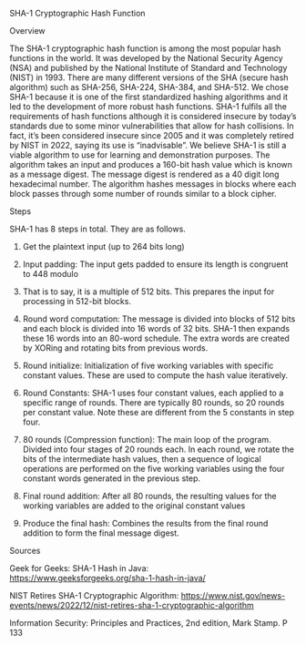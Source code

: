 SHA-1 Cryptographic Hash Function 

Overview 

The SHA-1 cryptographic hash function is among the most popular hash functions in the 
world. It was developed by the National Security Agency (NSA) and published by the National 
Institute of Standard and Technology (NIST) in 1993. There are many different versions of the 
SHA (secure hash algorithm) such as SHA-256, SHA-224, SHA-384, and SHA-512. We chose 
SHA-1 because it is one of the first standardized hashing algorithms and it led to the 
development of more robust hash functions. SHA-1 fulfils all the requirements of hash functions 
although it is considered insecure by today’s standards due to some minor vulnerabilities that 
allow for hash collisions. In fact, it’s been considered insecure since 2005 and it was completely 
retired by NIST in 2022, saying its use is “inadvisable”. We believe SHA-1 is still a viable 
algorithm to use for learning and demonstration purposes. 
The algorithm takes an input and produces a 160-bit hash value which is known as a 
message digest. The message digest is rendered as a 40 digit long hexadecimal number. The 
algorithm hashes messages in blocks where each block passes through some number of rounds 
similar to a block cipher.  

Steps 

SHA-1 has 8 steps in total. They are as follows. 

1. Get the plaintext input (up to 264 bits long) 

2. Input padding: The input gets padded to ensure its length is congruent to 448 modulo 
512. That is to say, it is a multiple of 512 bits. This prepares the input for processing in 
512-bit blocks. 

3. Round word computation: The message is divided into blocks of 512 bits and each block 
is divided into 16 words of 32 bits. SHA-1 then expands these 16 words into an 80-word 
schedule. The extra words are created by XORing and rotating bits from previous words. 

4. Round initialize: Initialization of five working variables with specific constant values. 
These are used to compute the hash value iteratively. 

5. Round Constants: SHA-1 uses four constant values, each applied to a specific range of 
rounds. There are typically 80 rounds, so 20 rounds per constant value. Note these are 
different from the 5 constants in step four. 

6. 80 rounds (Compression function): The main loop of the program. Divided into four 
stages of 20 rounds each. In each round, we rotate the bits of the intermediate hash 
values, then a sequence of logical operations are performed on the five working variables 
using the four constant words generated in the previous step. 

7. Final round addition: After all 80 rounds, the resulting values for the working variables 
are added to the original constant values 

8. Produce the final hash: Combines the results from the final round addition to form the 
final message digest. 

Sources 

Geek for Geeks: SHA-1 Hash in Java:  
https://www.geeksforgeeks.org/sha-1-hash-in-java/ 

NIST Retires SHA-1 Cryptographic Algorithm:
https://www.nist.gov/news-events/news/2022/12/nist-retires-sha-1-cryptographic-algorithm 

Information Security: Principles and Practices, 2nd edition, Mark Stamp. P 133 
